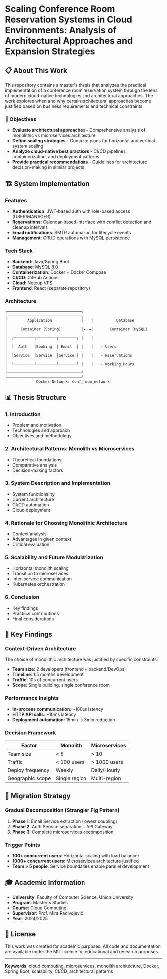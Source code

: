 # Scaling Conference Room Reservation Systems in Cloud Environments: Analysis of Architectural Approaches and Expansion Strategies

## 📋 About This Work

This repository contains a master's thesis that analyzes the practical implementation of a conference room reservation system through the lens of modern cloud-native technologies and architectural approaches. The work explores when and why certain architectural approaches become justified based on business requirements and technical constraints.

### 🎯 Objectives

- **Evaluate architectural approaches** - Comprehensive analysis of monolithic vs microservices architecture
- **Define scaling strategies** - Concrete plans for horizontal and vertical system scaling
- **Analyze cloud-native best practices** - CI/CD pipelines, containerization, and deployment patterns
- **Provide practical recommendations** - Guidelines for architecture decision-making in similar projects

## 🏗️ System Implementation

### Features
- **Authentication**: JWT-based auth with role-based access (USER/MANAGER)
- **Reservations**: Calendar-based interface with conflict detection and cleanup intervals
- **Email notifications**: SMTP automation for lifecycle events
- **Management**: CRUD operations with MySQL persistence

### Tech Stack
- **Backend**: Java/Spring Boot
- **Database**: MySQL 8.0
- **Containerization**: Docker + Docker Compose
- **CI/CD**: GitHub Actions
- **Cloud**: Netcup VPS
- **Frontend**: React (separate repository)

### Architecture
```
┌─────────────────────────────────┐    ┌─────────────────────────────────┐
│         Application             │    │          Database               │
│      Container (Spring)         │◄──►│       Container (MySQL)         │
│  ┌─────────┬─────────┬────────┐ │    │                                 │
│  │  Auth   │Booking  │ Email  │ │    │   - Users                       │
│  │Service  │Service  │Service │ │    │   - Reservations                │
│  └─────────┴─────────┴────────┘ │    │   - Working_Hours               │
└─────────────────────────────────┘    └─────────────────────────────────┘
              Docker Network: conf_room_network
```

## 📊 Thesis Structure

### 1. Introduction
- Problem and motivation
- Technologies and approach
- Objectives and methodology

### 2. Architectural Patterns: Monolith vs Microservices
- Theoretical foundations
- Comparative analysis
- Decision-making factors

### 3. System Description and Implementation
- System functionality
- Current architecture
- CI/CD automation
- Cloud deployment

### 4. Rationale for Choosing Monolithic Architecture
- Context analysis
- Advantages in given context
- Critical evaluation

### 5. Scalability and Future Modularization
- Horizontal monolith scaling
- Transition to microservices
- Inter-service communication
- Kubernetes orchestration

### 6. Conclusion
- Key findings
- Practical contributions
- Final considerations

## 🔑 Key Findings

### Context-Driven Architecture
The choice of monolithic architecture was justified by specific constraints:
- **Team size**: 2 developers (frontend + backend/DevOps)
- **Timeline**: 1.5 months development
- **Traffic**: 10s of concurrent users
- **Scope**: Single building, single conference room

### Performance Insights
- **In-process communication**: ~100μs latency
- **HTTP API calls**: ~10ms latency
- **Deployment automation**: 15min → 3min reduction

### Decision Framework
| **Factor** | **Monolith** | **Microservices** |
|------------|--------------|------------------|
| Team size | < 5 | > 10 |
| Traffic | < 100 users | > 1000 users |
| Deploy frequency | Weekly | Daily/Hourly |
| Geographic scope | Single region | Multi-region |

## 🚀 Migration Strategy

### Gradual Decomposition (Strangler Fig Pattern)
1. **Phase 1**: Email Service extraction (lowest coupling)
2. **Phase 2**: Auth Service separation + API Gateway
3. **Phase 3**: Complete microservices decomposition

### Trigger Points
- **100+ concurrent users**: Horizontal scaling with load balancer
- **1000+ concurrent users**: Microservices architecture justified
- **Team > 5 people**: Service boundaries enable parallel development

## 🎓 Academic Information

- **University**: Faculty of Computer Science, Union University
- **Program**: Master's Studies
- **Course**: Cloud Computing
- **Supervisor**: Prof. Mira Radivojević
- **Year**: 2024/2025

## 📄 License

This work was created for academic purposes. All code and documentation are available under the MIT license for educational and research purposes.

---

**Keywords**: cloud computing, microservices, monolith architecture, Docker, Spring Boot, scalability, CI/CD, architectural patterns
